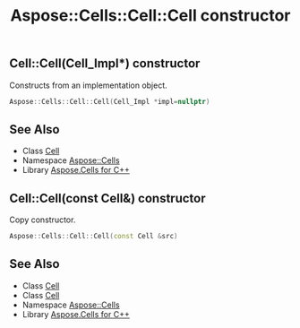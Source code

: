 ﻿---
title: Aspose::Cells::Cell::Cell constructor
linktitle: Cell
second_title: Aspose.Cells for C++ API Reference
description: 'Aspose::Cells::Cell::Cell constructor. Constructs from an implementation object in C++.'
type: docs
weight: 100
url: /cpp/aspose.cells/cell/cell/
---
## Cell::Cell(Cell_Impl*) constructor


Constructs from an implementation object.

```cpp
Aspose::Cells::Cell::Cell(Cell_Impl *impl=nullptr)
```

## See Also

* Class [Cell](../)
* Namespace [Aspose::Cells](../../)
* Library [Aspose.Cells for C++](../../../)
## Cell::Cell(const Cell\&) constructor


Copy constructor.

```cpp
Aspose::Cells::Cell::Cell(const Cell &src)
```

## See Also

* Class [Cell](../)
* Class [Cell](../)
* Namespace [Aspose::Cells](../../)
* Library [Aspose.Cells for C++](../../../)
